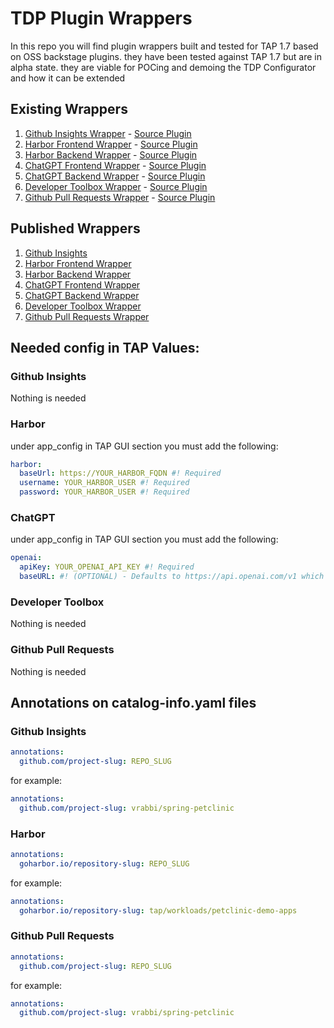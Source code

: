 # TDP Plugin Wrappers
In this repo you will find plugin wrappers built and tested for TAP 1.7 based on OSS backstage plugins. they have been tested against TAP 1.7 but are in alpha state. they are viable for POCing and demoing the TDP Configurator and how it can be extended

## Existing Wrappers
1. [Github Insights Wrapper](./plugins/github-insights-wrapper) - [Source Plugin](https://github.com/RoadieHQ/roadie-backstage-plugins/blob/main/plugins/frontend/backstage-plugin-github-insights/README.md)
2. [Harbor Frontend Wrapper](./plugins/harbor-plugin-wrapper) - [Source Plugin](https://github.com/container-registry/backstage-plugin-harbor/blob/master/README.md)
3. [Harbor Backend Wrapper](./plugins/harbor-plugin-wrapper-backend) - [Source Plugin](https://github.com/container-registry/backstage-plugin-harbor-backend)
4. [ChatGPT Frontend Wrapper](./plugins/chatgpt-wrapper) - [Source Plugin](https://github.com/enfuse/backstage-chatgpt-plugin/blob/main/README.md)
5. [ChatGPT Backend Wrapper](./plugins/chatgpt-wrapper-backend) - [Source Plugin](https://github.com/enfuse/backstage-chatgpt-backend)
6. [Developer Toolbox Wrapper](./plugins/dev-toolbox-wrapper) - [Source Plugin](https://github.com/drodil/backstage-plugin-toolbox/blob/main/README.md)
7. [Github Pull Requests Wrapper](./plugins/github-pull-requests-wrapper) - [Source Plugin](https://github.com/RoadieHQ/roadie-backstage-plugins/blob/main/plugins/frontend/backstage-plugin-github-pull-requests/README.md)

## Published Wrappers
1. [Github Insights](https://www.npmjs.com/package/@vrabbi/github-insights-wrapper)
2. [Harbor Frontend Wrapper](https://www.npmjs.com/package/@vrabbi/harbor-plugin-wrapper)
3. [Harbor Backend Wrapper](https://www.npmjs.com/package/@vrabbi/harbor-plugin-wrapper-backend)
4. [ChatGPT Frontend Wrapper](https://www.npmjs.com/package/@vrabbi/chatgpt-wrapper)
5. [ChatGPT Backend Wrapper](https://www.npmjs.com/package/@vrabbi/chatgpt-wrapper-backend)
6. [Developer Toolbox Wrapper](https://www.npmjs.com/package/@vrabbi/dev-toolbox-wrapper)
7. [Github Pull Requests Wrapper](https://www.npmjs.com/package/@vrabbi/github-pull-requests-wrapper)

## Needed config in TAP Values:
### Github Insights
Nothing is needed
### Harbor
under app_config in TAP GUI section you must add the following:
```yaml
harbor:
  baseUrl: https://YOUR_HARBOR_FQDN #! Required
  username: YOUR_HARBOR_USER #! Required
  password: YOUR_HARBOR_USER #! Required
```  
### ChatGPT
under app_config in TAP GUI section you must add the following:  
```yaml
openai:
  apiKey: YOUR_OPENAI_API_KEY #! Required
  baseURL: #! (OPTIONAL) - Defaults to https://api.openai.com/v1 which is the public OpenAI endpoint
```  
### Developer Toolbox
Nothing is needed  
### Github Pull Requests
Nothing is needed

## Annotations on catalog-info.yaml files
### Github Insights
```yaml
annotations:
  github.com/project-slug: REPO_SLUG
```  
for example:  
```yaml
annotations:
  github.com/project-slug: vrabbi/spring-petclinic
```  
### Harbor
```yaml
annotations:
  goharbor.io/repository-slug: REPO_SLUG
```  
for example:  
```yaml
annotations:
  goharbor.io/repository-slug: tap/workloads/petclinic-demo-apps
```  
### Github Pull Requests
```yaml
annotations:
  github.com/project-slug: REPO_SLUG
```
for example:
```yaml
annotations:
  github.com/project-slug: vrabbi/spring-petclinic
```  

